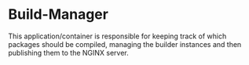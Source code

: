 # Build-Manager
This application/container is responsible for keeping track of which packages should be compiled, managing the builder instances and then publishing them to the NGINX server.
